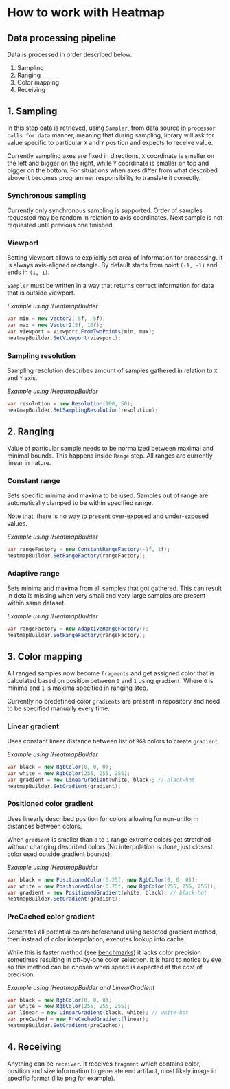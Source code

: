 # How to work with Heatmap

## Data processing pipeline

Data is processed in order described below.

1. Sampling
2. Ranging
3. Color mapping
4. Receiving

## 1. Sampling

In this step data is retrieved, using `Sampler`, from data source in `processor calls for data` manner, meaning that during sampling, library will ask for value specific to particular `X` and `Y` position and expects to receive value.

Currently sampling axes are fixed in directions, `X` coordinate is smaller on the left and bigger on the right, while `Y` coordinate is smaller on top and bigger on the bottom. For situations when axes differ from what described above it becomes programmer responsibility to translate it correctly.

### Synchronous sampling

Currently only synchronous sampling is supported. Order of samples requested may be random in relation to axis coordinates. Next sample is not requested until previous one finished.

### Viewport

Setting viewport allows to explicitly set area of information for processing. It is always axis-aligned rectangle. By default starts from point `(-1, -1)` and ends in `(1, 1)`.

`Sampler` must be written in a way that returns correct information for data that is outside viewport.

_Example using IHeatmapBuilder_
```csharp
var min = new Vector2(-5f, -5f);
var max = new Vector2(5f, 10f);
var viewport = Viewport.FromTwoPoints(min, max);
heatmapBuilder.SetViewport(viewport);
```

### Sampling resolution

Sampling resolution describes amount of samples gathered in relation to `X` and `Y` axis.

_Example using IHeatmapBuilder_
```csharp
var resolution = new Resolution(100, 50);
heatmapBuilder.SetSamplingResolution(resolution);
```

## 2. Ranging

Value of particular sample needs to be normalized between maximal and minimal bounds. This happens inside `Range` step. All ranges are currently linear in nature.

### Constant range

Sets specific minima and maxima to be used. Samples out of range are automatically clamped to be within specified range.

Note that, there is no way to present over-exposed and under-exposed values.

_Example using IHeatmapBuilder_
```csharp
var rangeFactory = new ConstantRangeFactory(-1f, 1f);
heatmapBuilder.SetRangeFactory(rangeFactory);
```

### Adaptive range

Sets minima and maxima from all samples that got gathered. This can result in details missing when very small and very large samples are present within same dataset.

_Example using IHeatmapBuilder_
```csharp
var rangeFactory = new AdaptiveRangeFactory();
heatmapBuilder.SetRangeFactory(rangeFactory);
```

## 3. Color mapping

All ranged samples now become `fragments` and get assigned color that is calculated based on position between `0` and `1` using `gradient`. Where `0` is minima and `1` is maxima specified in ranging step.

Currently no predefined color `gradients` are present in repository and need to be specified manually every time.

### Linear gradient

Uses constant linear distance between list of `RGB` colors to create `gradient`.

_Example using IHeatmapBuilder_
```csharp
var black = new RgbColor(0, 0, 0);
var white = new RgbColor(255, 255, 255);
var gradient = new LinearGradient(white, black); // black-hot
heatmapBuilder.SetGradient(gradient);
```

### Positioned color gradient

Uses linearly described position for colors allowing for non-uniform distances between colors.

When `gradient` is smaller than `0` to `1` range extreme colors get stretched without changing described colors (No interpolation is done, just closest color used outside gradient bounds).

_Example using IHeatmapBuilder_
```csharp
var black = new PositionedColor(0.25f, new RgbColor(0, 0, 0));
var white = new PositionedColor(0.75f, new RgbColor(255, 255, 255));
var gradient = new PositionedGradient(white, black); // black-hot
heatmapBuilder.SetGradient(gradient);
```

### PreCached color gradient

Generates all potential colors beforehand using selected gradient method, then instead of color interpolation, executes lookup into cache.

While this is faster method (see [benchmarks](../sources/Heatmap.Benchmarks/GradientsBenchmark.cs)) it lacks color precision sometimes resulting in off-by-one color selection. It is hard to notice by eye, so this method can be chosen when speed is expected at the cost of precision.

_Example using IHeatmapBuilder and LinearGradient_
```csharp
var black = new RgbColor(0, 0, 0);
var white = new RgbColor(255, 255, 255);
var linear = new LinearGradient(black, white); // white-hot
var preCached = new PreCachedGradient(linear);
heatmapBuilder.SetGradient(preCached);
```

## 4. Receiving

Anything can be `receiver`. It receives `fragment` which contains color, position and size information to generate end artifact, most likely image in specific format (like png for example).